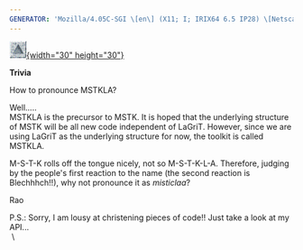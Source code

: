 ```yaml
---
GENERATOR: 'Mozilla/4.05C-SGI \[en\] (X11; I; IRIX64 6.5 IP28) \[Netscape\]'
---
```


[![](../images/arrow2.gif){width="30"
height="30"}](mstkla.html#MODEL%20ENTITY:)

**Trivia**

How to pronounce MSTKLA?

Well.....\
MSTKLA is the precursor to MSTK. It is hoped that the underlying
structure of MSTK will be all new code independent of LaGriT. However,
since we are using LaGriT as the underlying structure for now, the
toolkit is called MSTKLA.

M-S-T-K rolls off the tongue nicely, not so M-S-T-K-L-A. Therefore,
judging by the people's first reaction to the name (the second reaction
is Blechhhch!!), why not pronounce it as *misticlaa*?

Rao

P.S.: Sorry, I am lousy at christening pieces of code!! Just take a look
at my API...\
 \
